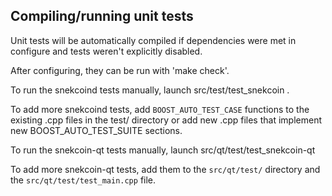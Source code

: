 Compiling/running unit tests
------------------------------------

Unit tests will be automatically compiled if dependencies were met in configure
and tests weren't explicitly disabled.

After configuring, they can be run with 'make check'.

To run the snekcoind tests manually, launch src/test/test_snekcoin .

To add more snekcoind tests, add `BOOST_AUTO_TEST_CASE` functions to the existing
.cpp files in the test/ directory or add new .cpp files that
implement new BOOST_AUTO_TEST_SUITE sections.

To run the snekcoin-qt tests manually, launch src/qt/test/test_snekcoin-qt

To add more snekcoin-qt tests, add them to the `src/qt/test/` directory and
the `src/qt/test/test_main.cpp` file.
